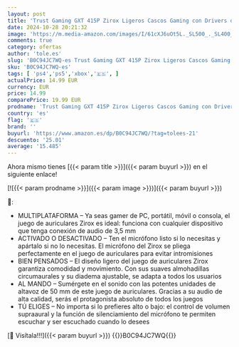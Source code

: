 ```yaml
---
layout: post
title: 'Trust Gaming GXT 415P Zirox Ligeros Cascos Gaming con Drivers de 50 mm para PC  Xbox  PS4  PS5  Switch  Mobile  Conexión 3.5 mm  Micrófono Plegable  Auriculares con Cable 2m Over-Ear - Rosado'
date: 2024-10-28 20:21:32
image: 'https://m.media-amazon.com/images/I/61cXJ6uOt5L._SL500_._SL400_.jpg'
comments: true
category: ofertas
author: 'tole.es'
slug: 'B0C94JC7WQ-es Trust Gaming GXT 415P Zirox Ligeros Cascos Gaming con...'
sku: 'B0C94JC7WQ-es'
tags: [ 'ps4','ps5','xbox','🇪🇸', ]
actualPrice: 14.99 EUR
currency: EUR
price: 14.99
comparePrice: 19.99 EUR
prodname: 'Trust Gaming GXT 415P Zirox Ligeros Cascos Gaming con Drivers de 50 mm para PC  Xbox  PS4  PS5  Switch  Mobile  Conexión 3.5 mm  Micrófono Plegable  Auriculares con Cable 2m Over-Ear - Rosado'
country: 'es'
flag: '🇪🇸'
brand: ''
buyurl: 'https://www.amazon.es/dp/B0C94JC7WQ/?tag=tolees-21'
descuento: '25.01'
average: '15.485'
---
```


Ahora mismo tienes [{{< param title >}}]({{< param buyurl >}}) en el siguiente enlace!

[![{{< param prodname >}}]({{< param image >}})]({{< param buyurl >}})

🔎:

- MULTIPLATAFORMA – Ya seas gamer de PC, portátil, móvil o consola, el juego de auriculares Zirox es ideal: funciona con cualquier dispositivo que tenga conexión de audio de 3,5 mm
- ACTIVADO O DESACTIVADO – Ten el micrófono listo si lo necesitas y apártalo si no lo necesitas. El micrófono del Zirox se pliega perfectamente en el juego de auriculares para evitar intromisiones
- BIEN PENSADOS – El diseño ligero del juego de auriculares Zirox garantiza comodidad y movimiento. Con sus suaves almohadillas circumaurales y su diadema ajustable, se adapta a todos los usuarios
- AL MANDO – Sumérgete en el sonido con las potentes unidades de altavoz de 50 mm de este juego de auriculares. Gracias a su audio de alta calidad, serás el protagonista absoluto de todos los juegos
- TÚ ELIGES – No importa si lo prefieres alto o bajo: el control de volumen supraaural y la función de silenciamiento del micrófono te permiten escuchar y ser escuchado cuando lo desees

[🛒 Visítala!!!]({{< param buyurl >}})
{{<world>}}B0C94JC7WQ{{</world>}}
